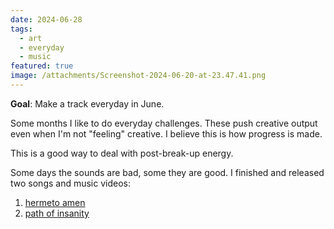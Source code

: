 ```yaml
---
date: 2024-06-28
tags:
  - art
  - everyday
  - music
featured: true
image: /attachments/Screenshot-2024-06-20-at-23.47.41.png
---
```

**Goal**: Make a track everyday in June.

Some months I like to do everyday challenges. These push creative output even when I'm not "feeling" creative. I believe this is how progress is made.

This is a good way to deal with post-break-up energy.

Some days the sounds are bad, some they are good. I finished and released two songs and music videos:

1. [hermeto amen](Music/hermeto%20amen.md)
2. [path of insanity](Music/path%20of%20insanity.md)





